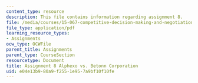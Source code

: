 ```yaml
---
content_type: resource
description: This file contains information regarding assignment 8.
file: /media/courses/15-067-competitive-decision-making-and-negotiation-spring-2011/e04e13b980a9f2551e957a9bf10f10fe_MIT15_067S11_assgn08.pdf
file_type: application/pdf
learning_resource_types:
- Assignments
ocw_type: OCWFile
parent_title: Assignments
parent_type: CourseSection
resourcetype: Document
title: Assignment 8 Alphexo vs. Betonn Corporation
uid: e04e13b9-80a9-f255-1e95-7a9bf10f10fe
---
```


